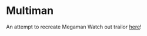# Multiman
An attempt to recreate Megaman
Watch out trailor [here](https://www.youtube.com/watch?v=gFzpmlYMNOo)!
